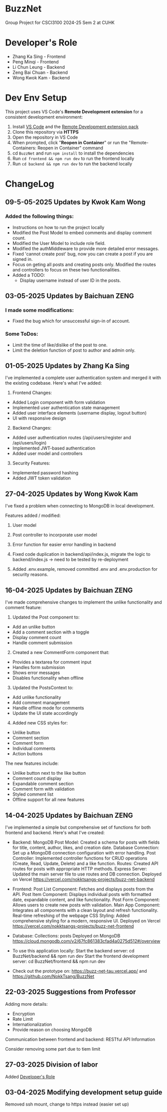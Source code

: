 # BuzzNet

Group Project for CSCI3100 2024-25 Sem 2 at CUHK

# Developer's Role

- Zhang Ka Sing - Frontend
- Peng Minqi - Frontend
- Li Chun Leung - Backend
- Zeng Bai Chuan - Backend
- Wong Kwok Kam - Backend

# Dev Env Setup

This project uses VS Code's **Remote Development extension** for a consistent development environment:

1. Install [VS Code](https://code.visualstudio.com/) and the [Remote Development extension pack](https://marketplace.visualstudio.com/items?itemName=ms-vscode-remote.vscode-remote-extensionpack)
2. Clone this repository via **HTTPS**
3. Open the repository in VS Code
4. When prompted, click "**Reopen in Container**" or run the "Remote-Containers: Reopen in Container" command
5. cd `BuzzNet` and run `npm install` to install the dependencies
6. Run `cd frontend && npm run dev` to run the frontend locally
7. Run `cd backend && npm run dev` to run the backend locally

# ChangeLog

## 09-5-05-2025 Updates by Kwok Kam Wong

### Added the following things:

- Instructions on how to run the project locally
- Modified the Post Model to embed comments and display comment count.
- Modified the User Model to include role field.
- Modified the authMiddleware to provide more detailed error messages.
- Fixed 'cannot create post' bug, now you can create a post if you are signed in.
- Focus on geting all posts and creating posts only. Modified the routes and controllers to focus on these two functionalities.
- Added a TODO:
  - Display username instead of user ID in the posts.

## 03-05-2025 Updates by Baichuan ZENG

### I made some modifications:

- Fixed the bug which for unsuccessful sign-in of account.

### Some ToDos:

- Limit the time of like/dislike of the post to one.
- Limit the deletion function of post to author and admin only.

## 01-05-2025 Updates by Zhang Ka Sing

I've implemented a complete user authentication system and merged it with the existing codebase. Here's what I've added:

1. Frontend Changes:

- Added Login component with form validation
- Implemented user authentication state management
- Added user interface elements (username display, logout button)
- UI with responsive design

2. Backend Changes:

- Added user authentication routes (/api/users/register and /api/users/login)
- Implemented JWT-based authentication
- Added user model and controllers

3. Security Features:

- Implemented password hashing
- Added JWT token validation

## 27-04-2025 Updates by Wong Kwok Kam

I've fixed a problem when connecting to MongoDB in local development.

Features added / modified:

1. User model

2. Post controller to incorporate user model

3. Error function for easier error handling in backend

4. Fixed code duplication in backend/api/index.js, migrate the logic to backend/index.js -> need to be tested by re-deployment

5. Added .env.example, removed committed .env and .env.production for security reasons.

## 16-04-2025 Updates by Baichuan ZENG

I've made comprehensive changes to implement the unlike functionality and comment feature:

1. Updated the Post component to:

- Add an unlike button
- Add a comment section with a toggle
- Display comment count
- Handle comment submission

2. Created a new CommentForm component that:

- Provides a textarea for comment input
- Handles form submission
- Shows error messages
- Disables functionality when offline

3. Updated the PostsContext to:

- Add unlike functionality
- Add comment management
- Handle offline mode for comments
- Update the UI state accordingly

4. Added new CSS styles for:

- Unlike button
- Comment section
- Comment form
- Individual comments
- Action buttons

The new features include:

- Unlike button next to the like button
- Comment count display
- Expandable comment section
- Comment form with validation
- Styled comment list
- Offline support for all new features

## 14-04-2025 Updates by Baichuan ZENG

I've implemented a simple but comprehensive set of functions for both frontend and backend. Here's what I've created:

- Backend:
  MongoDB Post Model: Created a schema for posts with fields for title, content, author, likes, and creation date.
  Database Connection: Set up a MongoDB connection configuration with error handling.
  Post Controller: Implemented controller functions for CRUD operations (Create, Read, Update, Delete) and a like function.
  Routes: Created API routes for posts with appropriate HTTP methods.
  Express Server: Updated the main server file to use routes and DB connection.
  Deployed on Vercel https://vercel.com/nokktsangs-projects/buzz-net-backend

- Frontend:
  Post List Component: Fetches and displays posts from the API.
  Post Item Component: Displays individual posts with formatted date, expandable content, and like functionality.
  Post Form Component: Allows users to create new posts with validation.
  Main App Component: Integrates all components with a clean layout and refresh functionality.
  Real-time refreshing of the webpage
  CSS Styling: Added comprehensive styling for a modern, responsive UI.
  Deployed on Vercel https://vercel.com/nokktsangs-projects/buzz-net-frontend

- Database:
  Collections: posts
  Deployed on MongoDB https://cloud.mongodb.com/v2/67fc861383cfad4a0275d512#/overview

- To use this application locally:
  Start the backend server: cd BuzzNet/backend && npm run dev
  Start the frontend development server: cd BuzzNet/frontend && npm run dev

- Check out the prototype on: https://buzz-net-tau.vercel.app/ and https://github.com/NokkTsang/BuzzNet

## 22-03-2025 Suggestions from Professor

Adding more details:

- Encryption
- Rate Limit
- Internationalization
- Provide reason on choosing MongoDB

Communication between frontend and backend: RESTful API Information

Consider removing some part due to tiem limit

## 27-03-2025 Division of labor

Added [Developer's Role](#developers-role)

## 03-04-2025 Modifying development setup guide

Removed ssh mount, change to https instead (easier set up)
